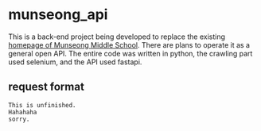 # munseong_api

This is a back-end project being developed to replace the existing [homepage of Munseong Middle School](http://munseong.gen.ms.kr/main/main.php). There are plans to operate it as a general open API. The entire code was written in python, the crawling part used selenium, and the API used fastapi.


## request format

```
This is unfinished.
Hahahaha
sorry.
```
